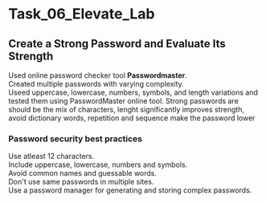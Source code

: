 # Task_06_Elevate_Lab
## Create a Strong Password and Evaluate Its Strength
  Used online password checker tool **Passwordmaster**.   
  Created multiple passwords with varying complexity.    
  Useed uppercase, lowercase, numbers, symbols, and length variations and tested them using PasswordMaster online tool.
  Strong passwords are should be the mix of characters, lenght significantly improves strength, avoid dictionary words, repetition and sequence make the password lower
  ### Password security best practices       
  Use atleast 12 characters.  
  Include uppercase, lowercase, numbers and symbols.  
  Avoid common names and guessable words.   
  Don't use same passwords in multiple sites.    
  Use a password manager for generating and storing complex passwords.
